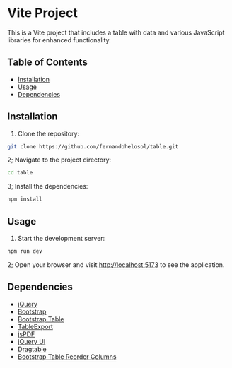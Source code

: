# Vite Project

This is a Vite project that includes a table with data and various JavaScript libraries for enhanced functionality.

## Table of Contents

- [Installation](#installation)
- [Usage](#usage)
- [Dependencies](#dependencies)

## Installation

1. Clone the repository:

  ```bash
  git clone https://github.com/fernandohelosol/table.git
  ```

2; Navigate to the project directory:

  ```bash
  cd table
  ```

3; Install the dependencies:

  ```bash
  npm install
  ```

## Usage

1. Start the development server:

  ```bash
  npm run dev
  ```

2; Open your browser and visit [http://localhost:5173](http://localhost:5173) to see the application.

## Dependencies

- [jQuery](https://jquery.com/)
- [Bootstrap](https://getbootstrap.com/)
- [Bootstrap Table](https://bootstrap-table.com/)
- [TableExport](https://tableexport.v3.travismclarke.com/)
- [jsPDF](https://github.com/MrRio/jsPDF)
- [jQuery UI](https://jqueryui.com/)
- [Dragtable](https://akottr.github.io/dragtable/)
- [Bootstrap Table Reorder Columns](https://github.com/wenzhixin/bootstrap-table/tree/master/src/extensions/reorder-columns)
